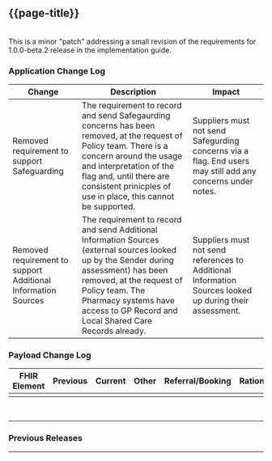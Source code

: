 ## {{page-title}}
<br>
This is a minor "patch" addressing a small revision of the requirements for 1.0.0-beta.2 release in the implementation guide.
<br>

### Application Change Log


| Change                                    | Description        | Impact                                                                  | 
|-------------------------------------------|--------------------|-------------------------------------------------------------------------|
| Removed requirement to support Safeguarding                  | The requirement to record and send Safegaurding concerns has been removed, at the request of Policy team. There is a concern around the usage and interpretation of the flag and, until there are consistent prinicples of use in place, this cannot be supported.    |Suppliers must not send Safegurding concerns via a flag. End users may still add any concerns under notes.|
| Removed requirement to support Additional Information Sources                  | The requirement to record and send Additional Information Sources (external sources looked up by the Sender during assessment) has been removed, at the request of Policy team. The Pharmacy systems have access to GP Record and Local Shared Care Records already.     |Suppliers must not send references to Additional Information Sources looked up during their assessment.|
    
### Payload Change Log


| FHIR Element                                         | Previous | Current    | Other   | Referral/Booking | Rationale                                                                                       |  Impact  |
|------------------------------------------------------|----------|------------|---------|------------------|-------------------------------------------------------------------------------------------------|----------|
| | || |                                ||

<br>
<hr>

### Previous Releases

<hr>